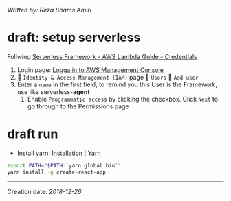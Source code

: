 _Written by: Reza Shams Amiri_
# draft: setup serverless
Follwing [Serverless Framework - AWS Lambda Guide - Credentials][SFALGC]
1. Login page: [Logga in to AWS Management Console][LI]
2.  `Identity & Access Management (IAM)` page  `Users`  `Add user`
3. Enter a `name` in the first field, to remind you this User is the Framework, use like serverless-**agent**
    1. Enable `Programmatic access` by clicking the checkbox. Click `Next` to go through to the Permissions page
# draft run

- Install yarn: [Installation | Yarn][IY]

``` sh
export PATH="$PATH:`yarn global bin`"
yarn install -g create-react-app

```

* * *
Creation date: _2018-12-26_

[LI]: https://sects.axis.com/adfs/ls/IdpInitiatedSignOn.aspx

[IY]: https://yarnpkg.com/en/docs/install#debian-stable
[SFALGC]: https://serverless.com/framework/docs/providers/aws/guide/credentials/?utm_source=cli&utm_medium=cli&utm_campaign=cli_helper_links